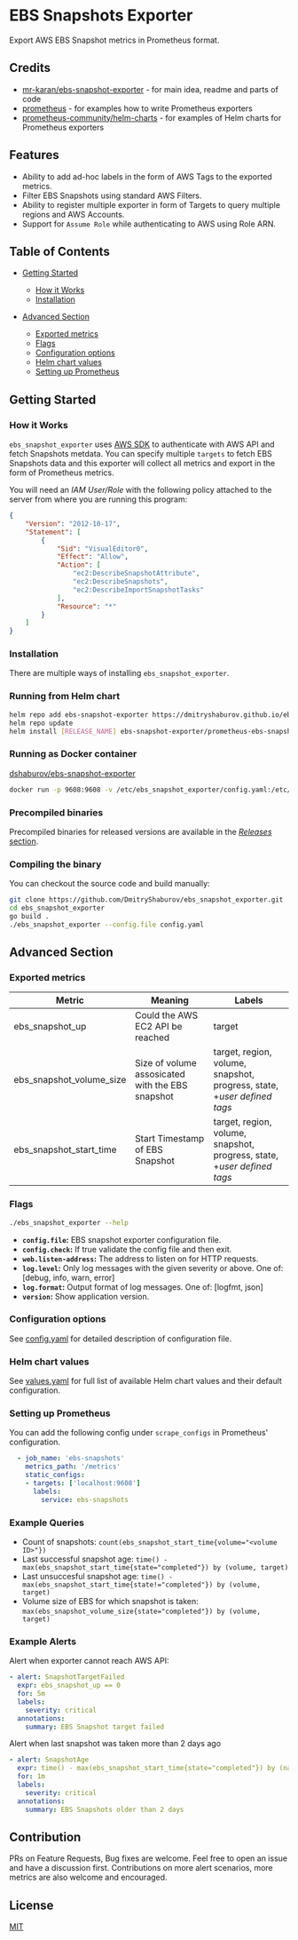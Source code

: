 # EBS Snapshots Exporter

Export AWS EBS Snapshot metrics in Prometheus format.

## Credits

- [mr-karan/ebs-snapshot-exporter](https://github.com/mr-karan/ebs-snapshot-exporter) - for main idea, readme and parts of code
- [prometheus](https://github.com/prometheus/) - for examples how to write Prometheus exporters
- [prometheus-community/helm-charts](https://github.com/prometheus-community/helm-charts) - for examples of Helm charts for Prometheus exporters

## Features

- Ability to add ad-hoc labels in the form of AWS Tags to the exported metrics.
- Filter EBS Snapshots using standard AWS Filters.
- Ability to register multiple exporter in form of Targets to query multiple regions and AWS Accounts.
- Support for `Assume Role` while authenticating to AWS using Role ARN.

## Table of Contents

- [Getting Started](#getting-started)
  - [How it Works](#how-it-works)
  - [Installation](#installation)

- [Advanced Section](#advanced-section)
  - [Exported metrics](#exported-metrics)
  - [Flags](#flags)
  - [Configuration options](#configuation-options)
  - [Helm chart values](#helm-chart-values)
  - [Setting up Prometheus](#setting-up-prometheus)

## Getting Started

### How it Works

`ebs_snapshot_exporter` uses [AWS SDK](https://github.com/aws/aws-sdk-go) to authenticate with AWS API
and fetch Snapshots metdata. You can specify multiple `targets` to fetch EBS Snapshots data and this exporter will collect all metrics and export in the form of Prometheus metrics.

You will need an _IAM User/Role_ with the following policy attached to the server from where you are running this program:

```json
{
    "Version": "2012-10-17",
    "Statement": [
        {
            "Sid": "VisualEditor0",
            "Effect": "Allow",
            "Action": [
                "ec2:DescribeSnapshotAttribute",
                "ec2:DescribeSnapshots",
                "ec2:DescribeImportSnapshotTasks"
            ],
            "Resource": "*"
        }
    ]
}
```

### Installation

There are multiple ways of installing `ebs_snapshot_exporter`.

### Running from Helm chart

```bash
helm repo add ebs-snapshot-exporter https://dmitryshaburov.github.io/ebs_snapshot_exporter/
helm repo update
helm install [RELEASE_NAME] ebs-snapshot-exporter/prometheus-ebs-snapshot-exporter
```

### Running as Docker container

[dshaburov/ebs-snapshot-exporter](https://hub.docker.com/r/dshaburov/ebs-snapshot-exporter)

```bash
docker run -p 9608:9608 -v /etc/ebs_snapshot_exporter/config.yaml:/etc/ebs_snapshot_exporter/config.yaml dshaburov/ebs-snapshot-exporter:latest
```

### Precompiled binaries

Precompiled binaries for released versions are available in the [_Releases_ section](https://github.com/DmitryShaburov/ebs_snapshot_exporter/releases/).

### Compiling the binary

You can checkout the source code and build manually:

```bash
git clone https://github.com/DmitryShaburov/ebs_snapshot_exporter.git
cd ebs_snapshot_exporter
go build .
./ebs_snapshot_exporter --config.file config.yaml
```

## Advanced Section

### Exported metrics

| Metric                   | Meaning                                          | Labels                                                                  |
| ------------------------ | ------------------------------------------------ | ----------------------------------------------------------------------- |
| ebs_snapshot_up          | Could the AWS EC2 API be reached                 | target                                                                  |
| ebs_snapshot_volume_size | Size of volume assosicated with the EBS snapshot | target, region, volume, snapshot, progress, state, +_user defined tags_ |
| ebs_snapshot_start_time  | Start Timestamp of EBS Snapshot                  | target, region, volume, snapshot, progress, state, +_user defined tags_ |

### Flags

```bash
./ebs_snapshot_exporter --help
```

- __`config.file`:__ EBS snapshot exporter configuration file.
- __`config.check`:__ If true validate the config file and then exit.
- __`web.listen-address`:__ The address to listen on for HTTP requests.
- __`log.level`:__ Only log messages with the given severity or above. One of: [debug, info, warn, error]
- __`log.format`:__ Output format of log messages. One of: [logfmt, json]
- __`version`:__ Show application version.

### Configuration options

See [config.yaml](https://github.com/DmitryShaburov/ebs_snapshot_exporter/blob/main/config.yaml)
for detailed description of configuration file.

### Helm chart values

See [values.yaml](https://github.com/DmitryShaburov/ebs_snapshot_exporter/blob/main/charts/prometheus-ebs-snapshot-exporter/values.yaml)
for full list of available Helm chart values and their default configuration.

### Setting up Prometheus

You can add the following config under `scrape_configs` in Prometheus' configuration.

```yaml
  - job_name: 'ebs-snapshots'
    metrics_path: '/metrics'
    static_configs:
    - targets: ['localhost:9608']
      labels:
        service: ebs-snapshots
```

### Example Queries

- Count of snapshots: `count(ebs_snapshot_start_time{volume="<volume ID>"})`
- Last successful snapshot age: `time() - max(ebs_snapshot_start_time{state="completed"}) by (volume, target)`
- Last unsuccesful snapshot age: `time() - max(ebs_snapshot_start_time{state!="completed"}) by (volume, target)`
- Volume size of EBS for which snapshot is taken: `max(ebs_snapshot_volume_size{state="completed"}) by (volume, target)`

### Example Alerts

Alert when exporter cannot reach AWS API:

```yaml
- alert: SnapshotTargetFailed
  expr: ebs_snapshot_up == 0
  for: 5m
  labels:
    severity: critical
  annotations:
    summary: EBS Snapshot target failed
```

Alert when last snapshot was taken more than 2 days ago

```yaml
- alert: SnapshotAge
  expr: time() - max(ebs_snapshot_start_time{state="completed"}) by (name) > 86400 * 2
  for: 1m
  labels:
    severity: critical
  annotations:
    summary: EBS Snapshots older than 2 days
```

## Contribution

PRs on Feature Requests, Bug fixes are welcome. Feel free to open an issue and have a discussion first. Contributions on more alert scenarios, more metrics are also welcome and encouraged.

## License

[MIT](license)
